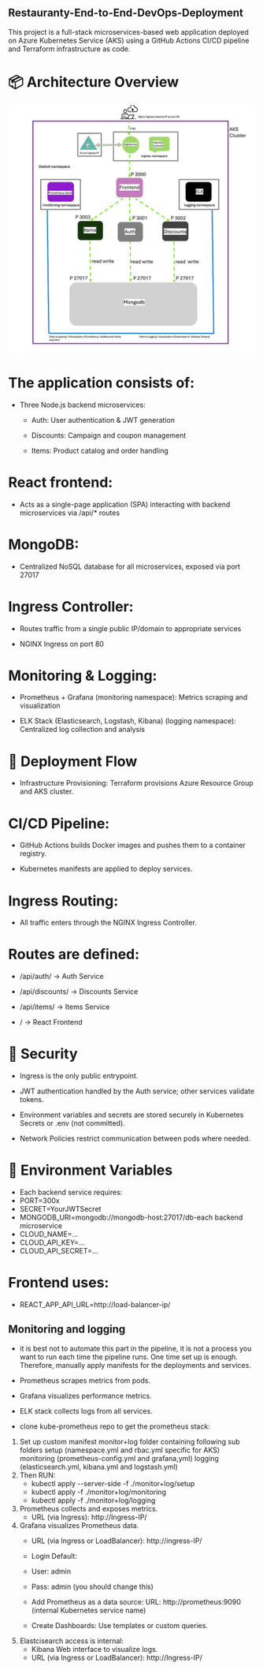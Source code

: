 ## Restauranty-End-to-End-DevOps-Deployment
This project is a full-stack microservices-based web application deployed on Azure Kubernetes Service (AKS) using a GitHub Actions CI/CD pipeline and Terraform infrastructure as code.
# 📦 Architecture Overview

![Architecture](./architecture/project4.jpeg)

# The application consists of:

- Three Node.js backend microservices:

    - Auth: User authentication & JWT generation

    - Discounts: Campaign and coupon management

    - Items: Product catalog and order handling

# React frontend:

- Acts as a single-page application (SPA) interacting with backend microservices via /api/* routes

# MongoDB:

- Centralized NoSQL database for all microservices, exposed via port 27017

# Ingress Controller:

- Routes traffic from a single public IP/domain to appropriate services

- NGINX Ingress on port 80

# Monitoring & Logging:

- Prometheus + Grafana (monitoring namespace): Metrics scraping and visualization

- ELK Stack (Elasticsearch, Logstash, Kibana) (logging namespace): Centralized log collection and analysis

# 🚀 Deployment Flow
- Infrastructure Provisioning: Terraform provisions Azure Resource Group and AKS cluster.

# CI/CD Pipeline:

- GitHub Actions builds Docker images and pushes them to a container registry.

- Kubernetes manifests are applied to deploy services.

# Ingress Routing:

- All traffic enters through the NGINX Ingress Controller.

# Routes are defined:

- /api/auth/ → Auth Service

- /api/discounts/ → Discounts Service

- /api/items/ → Items Service

- / → React Frontend

# 🔐 Security
- Ingress is the only public entrypoint.

- JWT authentication handled by the Auth service; other services validate tokens.

- Environment variables and secrets are stored securely in Kubernetes Secrets or .env (not committed).

- Network Policies restrict communication between pods where needed.

# 🔧 Environment Variables
- Each backend service requires:
- PORT=300x
- SECRET=YourJWTSecret
- MONGODB_URI=mongodb://mongodb-host:27017/db-each backend microservice
- CLOUD_NAME=...
- CLOUD_API_KEY=...
- CLOUD_API_SECRET=...

# Frontend uses:
- REACT_APP_API_URL=http://load-balancer-ip/

## Monitoring and logging

- it is best not to automate this part in the pipeline, it is not a process you want to run each time the pipeline runs. One time set up is enough. Therefore, manually apply manifests for the deployments and services.

- Prometheus scrapes metrics from pods.

- Grafana visualizes performance metrics.

- ELK stack collects logs from all services.

- clone kube-prometheus repo to get the prometheus stack:
1. Set up custom manifest monitor+log folder containing following sub folders
    setup (namespace.yml and rbac.yml specific for AKS)
    monitoring (prometheus-config.yml and grafana,yml)
    logging (elasticsearch.yml, kibana.yml and logstash.yml)
2. Then RUN:
    - kubectl apply --server-side -f ./monitor+log/setup
    - kubectl apply -f ./monitor+log/monitoring
    - kubectl apply -f ./monitor+log/logging
3.  Prometheus collects and exposes metrics.
    - URL (via Ingress): http://Ingress-IP/
4. Grafana visualizes Prometheus data.
    - URL (via Ingress or LoadBalancer): http://ingress-IP/
    - Login Default:
     - User: admin
     - Pass: admin (you should change this)

    - Add Prometheus as a data source: URL: http://prometheus:9090 (internal Kubernetes service name)
    - Create Dashboards: Use templates or custom queries.
5. Elastcisearch access is internal: 
    - Kibana Web interface to visualize logs.
    - URL (via Ingress or LoadBalancer): http://Ingress-IP/

 


